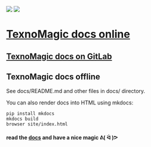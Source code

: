 <a href="https://github.com/texnoforge/texnomagic/releases" alt="latest release"><img src="https://img.shields.io/github/v/release/texnoforge/texnomagic"/></a>
<a href="https://pypi.org/project/texnomagic/" alt="pypi version"><img src="https://img.shields.io/pypi/v/texnomagic?color=blue"/></a>

# [TexnoMagic docs online][docs]

## [TexnoMagic docs on GitLab](https://github.com/texnoforge/texnomagic/tree/master/docs)

## TexnoMagic docs offline

See docs/README.md and other files in docs/ directory.

You can also render docs into HTML using mkdocs:

    pip install mkdocs
    mkdocs build
    browser site/index.html

#### read the [docs] and have a nice magic ᕕ( ᐛ )ᕗ

[docs]: http://texnoforge.github.io/texnomagic
